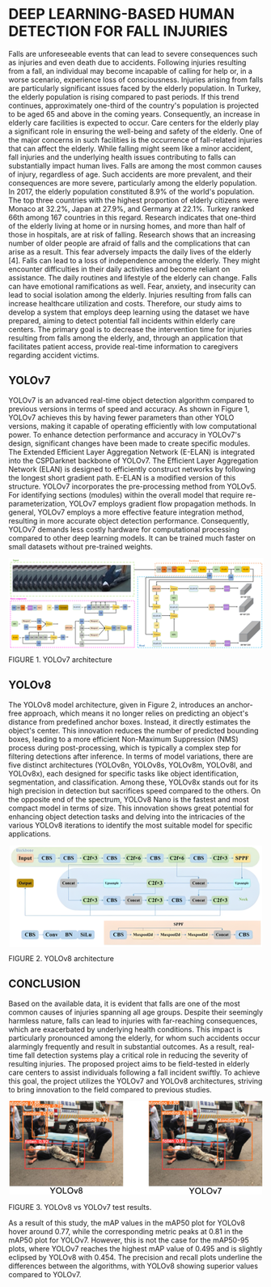 # DEEP LEARNING-BASED HUMAN DETECTION FOR FALL INJURIES

Falls are unforeseeable events that can lead to severe consequences such as injuries and even death due to accidents. Following injuries resulting from a fall, an individual may become incapable of calling for help or, in a worse scenario, experience loss of consciousness. Injuries arising from falls are particularly significant issues faced by the elderly population. In Turkey, the elderly population is rising  compared to past periods. If this trend continues, approximately one-third of the country's population is projected to be aged 65 and above in the coming years. Consequently, an increase in elderly care facilities is expected to occur.
   Care centers for the elderly play a significant role in ensuring the well-being and safety of the elderly. One of the major concerns in such facilities is the occurrence of fall-related injuries that can affect the elderly. While falling might seem like a minor accident, fall injuries and the underlying health issues contributing to falls can substantially impact human lives. Falls are among the most common causes of injury, regardless of age. Such accidents are more prevalent, and their consequences are more severe, particularly among the elderly population. In 2017, the elderly population constituted 8.9% of the world's population. The top three countries with the highest proportion of elderly citizens were Monaco at 32.2%, Japan at 27.9%, and Germany at 22.1%. Turkey ranked 66th among 167 countries in this regard.
   Research indicates that one-third of the elderly living at home or in nursing homes, and more than half of those in hospitals, are at risk of falling. Research shows that an increasing number of older people are afraid of falls and the complications that can arise as a result. This fear adversely impacts the daily lives of the elderly [4]. Falls can lead to a loss of independence among the elderly. They might encounter difficulties in their daily activities and become reliant on assistance. The daily routines and lifestyle of the elderly can change. Falls can have emotional ramifications as well. Fear, anxiety, and insecurity can lead to social isolation among the elderly. Injuries resulting from falls can increase healthcare utilization and costs.
   Therefore, our study aims to develop a system that employs deep learning using the dataset we have prepared, aiming to detect potential fall incidents within elderly care centers. The primary goal is to decrease the intervention time for injuries resulting from falls among the elderly, and, through an application that facilitates patient access, provide real-time information to caregivers regarding accident victims.


## YOLOv7
   YOLOv7 is an advanced real-time object detection algorithm compared to previous versions in terms of speed and accuracy. As shown in Figure 1, YOLOv7 achieves this by having fewer parameters than other YOLO versions, making it capable of operating efficiently with low computational power. To enhance detection performance and accuracy in YOLOv7's design, significant changes have been made to create specific modules. The Extended Efficient Layer Aggregation Network (E-ELAN) is integrated into the CSPDarknet backbone of YOLOv7. The Efficient Layer Aggregation Network (ELAN) is designed to efficiently construct networks by following the longest short gradient path. E-ELAN is a modified version of this structure. YOLOv7 incorporates the pre-processing method from YOLOv5. For identifying sections (modules) within the overall model that require re-parameterization, YOLOv7 employs gradient flow propagation methods. In general, YOLOv7 employs a more effective feature integration method, resulting in more accurate object detection performance. Consequently, YOLOv7 demands less costly hardware for computational processing compared to other deep learning models. It can be trained much faster on small datasets without pre-trained weights.


<p align="center"><img src="img/yolov7.png" alt="alt" width="750" align="center"/></p>
                                          FIGURE 1. YOLOv7 architecture 

## YOLOv8
   The YOLOv8 model architecture, given in Figure 2, introduces an anchor-free approach, which means it no longer relies on predicting an object's distance from predefined anchor boxes. Instead, it directly estimates the object's center. This innovation reduces the number of predicted bounding boxes, leading to a more efficient Non-Maximum Suppression (NMS) process during post-processing, which is typically a complex step for filtering detections after inference. In terms of model variations, there are five distinct architectures (YOLOv8n, YOLOv8s, YOLOv8m, YOLOv8l, and YOLOv8x), each designed for specific tasks like object identification, segmentation, and classification. Among these, YOLOv8x stands out for its high precision in detection but sacrifices speed compared to the others. On the opposite end of the spectrum, YOLOv8 Nano is the fastest and most compact model in terms of size. This innovation shows great potential for enhancing object detection tasks and delving into the intricacies of the various YOLOv8 iterations to identify the most suitable model for specific applications.
   
<p align="center"><img src="img/yolov8.png" alt="alt" width="500" align="center"/></p>
                                          FIGURE 2. YOLOv8 architecture 

## CONCLUSION
   
   Based on the available data, it is evident that falls are one of the most common causes of injuries spanning all age groups. Despite their seemingly harmless nature, falls can lead to injuries with far-reaching consequences, which are exacerbated by underlying health conditions. This impact is particularly pronounced among the elderly, for whom such accidents occur alarmingly frequently and result in substantial outcomes. As a result, real-time fall detection systems play a critical role in reducing the severity of resulting injuries. The proposed project aims to be field-tested in elderly care centers to assist individuals following a fall incident swiftly. To achieve this goal, the project utilizes the YOLOv7 and YOLOv8 architectures, striving to bring innovation to the field compared to previous studies.

<p align="center"> <img src="img/output.png" alt="alt" width="500" /> </p>
                                    FIGURE 3. YOLOv8 vs YOLOv7 test results.

   As a result of this study, the mAP values in the mAP50 plot for YOLOv8 hover around 0.77, while the corresponding metric peaks at 0.81 in the mAP50 plot for YOLOv7. However, this is not the case for the mAP50-95 plots, where YOLOv7 reaches the highest mAP value of 0.495 and is slightly eclipsed by YOLOv8 with 0.454. The precision and recall plots underline the differences between the algorithms, with YOLOv8 showing superior values compared to YOLOv7.




